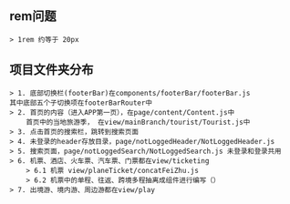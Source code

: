 ## rem问题
    > 1rem 约等于 20px
## 项目文件夹分布
    > 1. 底部切换栏(footerBar)在components/footerBar/footerBar.js
    其中底部五个子切换项在footerBarRouter中
    > 2. 首页的内容（进入APP第一页），在page/content/Content.js中
        首页中的当地旅游季， 在view/mainBranch/tourist/Tourist.js中
    > 3. 点击首页的搜索栏，跳转到搜索页面
    > 4. 未登录的header存放目录，page/notLoggedHeader/NotLoggedHeader.js
    > 5. 搜索页面，page/notLoggedSearch/NotLoggedSearch.js 未登录和登录共用
    > 6. 机票、酒店、火车票、汽车票、门票都在view/ticketing
        > 6.1 机票 view/planeTicket/concatFeiZhu.js
        > 6.2 机票中的单程、往返、跨境多程抽离成组件进行编写（）
    > 7. 出境游、境内游、周边游都在view/play
    
